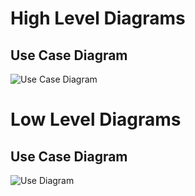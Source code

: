 
# High Level Diagrams

 ## Use Case Diagram
![Use Case Diagram](http://itsourcecode.com/wp-content/uploads/2021/06/ATM-System-General-Use-Case-Diagram.png)



# Low Level Diagrams


## Use Case Diagram
![Use Diagram](https://lh3.googleusercontent.com/proxy/49ynpWsSDA-vduqFaj0u24rXRxku9j86xGXDCzYlB8gZz-sHEBjyXv0IGzJCOaPZfa3cORUzsH9kuxifkjyedvbkFGH_d7i-9Gc45Q_Nl6fAas9O0tUFBzWZHg)


